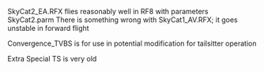 SkyCat2_EA.RFX flies reasonably well in RF8 with parameters SkyCat2.parm
 There is something wrong with SkyCat1_AV.RFX; it goes unstable in forward flight

Convergence_TVBS is for use in potential modification for tailsitter operation

Extra Special TS is very old

